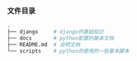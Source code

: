 ### 文件目录

```bash
.
├── django     # django的基础知识
├── docs       # python配置的基本文档
├── README.md  # 说明文档
└── scripts    # python的使用的一些基本脚本
```



